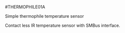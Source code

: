 <!--- Created:2017-01-02T13:58:39.567714: ---> 
<!--- Author:Mlab: ---> 
<!--- AuthorEmail:email@mlab.cz: ---> 
<!--- Tags:None: ---> 
<!--- Ust:rtDescription.en]
Simple thermophile temperature sensor

[InfoShortDescription.cs]
Infracerveny teplomer

[InfoLongDescription.en]
Contact less IR temperature sensor with SMBus interface.


[InfoLongDescription.cs]
Umoznuje bezkontaktni mereni teploty objektu. Pro mereni se vyuziva IR zareni z oblasti priblizne 2um.
 
[End]: ---> 
<!--- Name:THERMOPHILE01A: --->
#THERMOPHILE01A 
<!--- LongName --->
Simple thermophile temperature sensor
<!--- ELongName ---> 

<!--- Lead --->
Contact less IR temperature sensor with SMBus interface.
<!--- ELead ---> 


​
​
<!--- Description --->
<!--- EDescription --->
<!--- Content --->
<!--- EContent --->
            